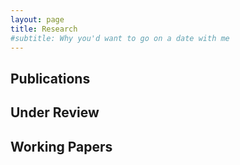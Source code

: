 ```yaml
---
layout: page
title: Research
#subtitle: Why you'd want to go on a date with me
---
```


## Publications 

## Under Review

## Working Papers 